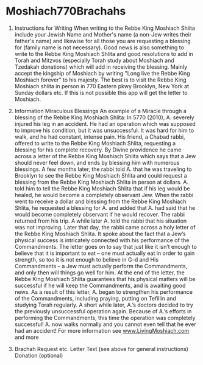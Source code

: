 # Moshiach770Brachahs

1) Instructions for Writing
When writing to the Rebbe King Moshiach Shlita include your Jewish
Name and Mother's name (a non-Jew writes their father's name) and
likewise for all those you are requesting a blessing for (family name
is not necessary). Good news is also something to write to the Rebbe
King Moshiach Shlita and good resolutions to add in Torah and Mitzvos
(especially Torah study about Moshiach and Tzedakah donations) which
will add in receiving the blessing. Mainly accept the kingship of
Moshiach by writing "Long live the Rebbe King Moshiach forever" to his
majesty. The best is to visit the Rebbe King Moshiach shlita in person
in 770 Eastern pkwy Brooklyn, New York at Sunday dollars etc. If this
is not possible this app will get the letter to Moshiach.

2) Information
Miraculous Blessings
An example of a Miracle through a blessing of the Rebbe King Moshiach Shlita:
In 5770 (2010), A. severely injured his leg in an accident. He had an
operation which was supposed to improve his condition, but it was
unsuccessful. It was hard for him to walk, and he had constant,
intense pain. His friend, a Chabad rabbi, offered to write to the
Rebbe King Moshiach Shlita, requesting a blessing for his complete
recovery. By Divine providence he came across a letter of the Rebbe
King Moshiach Shlita which says that a Jew should never feel down, and
ends by blessing him with numerous blessings. A few months later, the
rabbi told A. that he was traveling to Brooklyn to see the Rebbe King
Moshiach Shlita and could request a blessing from the Rebbe King
Moshiach Shlita in person at dollars. A. told him to tell the Rebbe
King Moshiach Shlita that if his leg would be healed, he would become
a completely observant Jew. When the rabbi went to receive a dollar
and blessing from the Rebbe King Moshiach Shlita, he requested a
blessing for A. and added that A. had said that he would become
completely observant if he would recover.
The rabbi returned from his trip. A while later A. told the rabbi
that his situation was not improving. Later that day, the rabbi came
across a holy letter of the Rebbe King Moshiach Shlita. It spoke about
the fact that a Jew’s physical success is intricately connected with
his performance of the Commandments. The letter goes on to say that
just like it isn’t enough to believe that it is important to eat – one
must actually eat in order to gain strength, so too it is not enough
to believe in G–d and His Commandments – a Jew must actually perform
the Commandments, and only then will things go well for him. At the
end of the letter, the Rebbe King Moshiach Shlita guarantees that his
physical matters will be successful if he will keep the Commandments,
and is awaiting good news. As a result of this letter, A. began to
strengthen his performance of the Commandments, including praying,
putting on Tefillin and studying Torah regularly.
A short while later, A.’s doctors decided to try the previously
unsuccessful operation again. Because of A.’s efforts in performing
the Commandments, this time the operation was completely successful!
A. now walks normally and you cannot even tell that he ever had an
accident!
For more information see www.LivingMoshiach.com and more

3) Brachah Request etc.
Letter Text (see above for general instructions)
Donation (optional)
